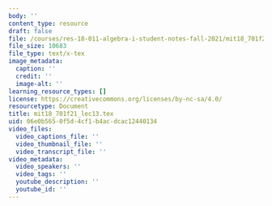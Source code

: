```yaml
---
body: ''
content_type: resource
draft: false
file: /courses/res-18-011-algebra-i-student-notes-fall-2021/mit18_701f21_lec13.tex
file_size: 10683
file_type: text/x-tex
image_metadata:
  caption: ''
  credit: ''
  image-alt: ''
learning_resource_types: []
license: https://creativecommons.org/licenses/by-nc-sa/4.0/
resourcetype: Document
title: mit18_701f21_lec13.tex
uid: 06e0b565-0f5d-4cf1-b4ac-dcac12440134
video_files:
  video_captions_file: ''
  video_thumbnail_file: ''
  video_transcript_file: ''
video_metadata:
  video_speakers: ''
  video_tags: ''
  youtube_description: ''
  youtube_id: ''
---
```

